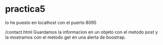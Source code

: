 # practica5
lo he puesto en localhost con el puerto 8095

/contact.html
Guardamos la informacion en un objeto con el metodo post y la mostramos con el metodo get en una alerta de boostrap.
